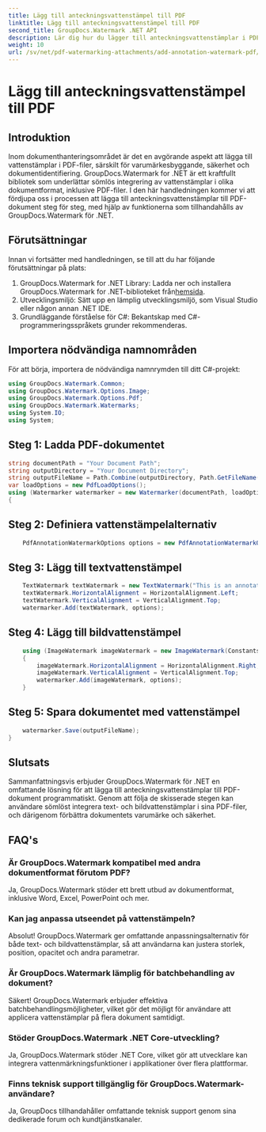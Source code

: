```yaml
---
title: Lägg till anteckningsvattenstämpel till PDF
linktitle: Lägg till anteckningsvattenstämpel till PDF
second_title: GroupDocs.Watermark .NET API
description: Lär dig hur du lägger till anteckningsvattenstämplar i PDF-dokument utan ansträngning med GroupDocs.Watermark för .NET. Förbättra dokumentvarumärke och säkerhet med lätthet.
weight: 10
url: /sv/net/pdf-watermarking-attachments/add-annotation-watermark-pdf/
---
```


# Lägg till anteckningsvattenstämpel till PDF

## Introduktion
Inom dokumenthanteringsområdet är det en avgörande aspekt att lägga till vattenstämplar i PDF-filer, särskilt för varumärkesbyggande, säkerhet och dokumentidentifiering. GroupDocs.Watermark for .NET är ett kraftfullt bibliotek som underlättar sömlös integrering av vattenstämplar i olika dokumentformat, inklusive PDF-filer. I den här handledningen kommer vi att fördjupa oss i processen att lägga till anteckningsvattenstämplar till PDF-dokument steg för steg, med hjälp av funktionerna som tillhandahålls av GroupDocs.Watermark för .NET.
## Förutsättningar
Innan vi fortsätter med handledningen, se till att du har följande förutsättningar på plats:
1.  GroupDocs.Watermark for .NET Library: Ladda ner och installera GroupDocs.Watermark for .NET-biblioteket från[hemsida](https://releases.groupdocs.com/Watermark/net/).
2. Utvecklingsmiljö: Sätt upp en lämplig utvecklingsmiljö, som Visual Studio eller någon annan .NET IDE.
3. Grundläggande förståelse för C#: Bekantskap med C#-programmeringsspråkets grunder rekommenderas.

## Importera nödvändiga namnområden
För att börja, importera de nödvändiga namnrymden till ditt C#-projekt:
```csharp
using GroupDocs.Watermark.Common;
using GroupDocs.Watermark.Options.Image;
using GroupDocs.Watermark.Options.Pdf;
using GroupDocs.Watermark.Watermarks;
using System.IO;
using System;
```
## Steg 1: Ladda PDF-dokumentet
```csharp
string documentPath = "Your Document Path";
string outputDirectory = "Your Document Directory";
string outputFileName = Path.Combine(outputDirectory, Path.GetFileName(documentPath));
var loadOptions = new PdfLoadOptions();
using (Watermarker watermarker = new Watermarker(documentPath, loadOptions))
{
```
## Steg 2: Definiera vattenstämpelalternativ
```csharp
	PdfAnnotationWatermarkOptions options = new PdfAnnotationWatermarkOptions();
```
## Steg 3: Lägg till textvattenstämpel
```csharp
	TextWatermark textWatermark = new TextWatermark("This is an annotation watermark", new Font("Arial", 8));
	textWatermark.HorizontalAlignment = HorizontalAlignment.Left;
	textWatermark.VerticalAlignment = VerticalAlignment.Top;
	watermarker.Add(textWatermark, options);
```
## Steg 4: Lägg till bildvattenstämpel
```csharp
	using (ImageWatermark imageWatermark = new ImageWatermark(Constants.ProtectJpg))
	{
		imageWatermark.HorizontalAlignment = HorizontalAlignment.Right;
		imageWatermark.VerticalAlignment = VerticalAlignment.Top;
		watermarker.Add(imageWatermark, options);
	}
```
## Steg 5: Spara dokumentet med vattenstämpel
```csharp
	watermarker.Save(outputFileName);
}
```

## Slutsats
Sammanfattningsvis erbjuder GroupDocs.Watermark för .NET en omfattande lösning för att lägga till anteckningsvattenstämplar till PDF-dokument programmatiskt. Genom att följa de skisserade stegen kan användare sömlöst integrera text- och bildvattenstämplar i sina PDF-filer, och därigenom förbättra dokumentets varumärke och säkerhet.
## FAQ's
### Är GroupDocs.Watermark kompatibel med andra dokumentformat förutom PDF?
Ja, GroupDocs.Watermark stöder ett brett utbud av dokumentformat, inklusive Word, Excel, PowerPoint och mer.
### Kan jag anpassa utseendet på vattenstämpeln?
Absolut! GroupDocs.Watermark ger omfattande anpassningsalternativ för både text- och bildvattenstämplar, så att användarna kan justera storlek, position, opacitet och andra parametrar.
### Är GroupDocs.Watermark lämplig för batchbehandling av dokument?
Säkert! GroupDocs.Watermark erbjuder effektiva batchbehandlingsmöjligheter, vilket gör det möjligt för användare att applicera vattenstämplar på flera dokument samtidigt.
### Stöder GroupDocs.Watermark .NET Core-utveckling?
Ja, GroupDocs.Watermark stöder .NET Core, vilket gör att utvecklare kan integrera vattenmärkningsfunktioner i applikationer över flera plattformar.
### Finns teknisk support tillgänglig för GroupDocs.Watermark-användare?
Ja, GroupDocs tillhandahåller omfattande teknisk support genom sina dedikerade forum och kundtjänstkanaler.